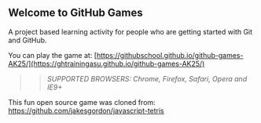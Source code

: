## Welcome to GitHub Games

A project based learning activity for people who are getting started with Git and GitHub.

You can play the game at: [https://githubschool.github.io/github-games-AK25/](https://ghtrainingasu.github.io/github-games-AK25/)

>> _*SUPPORTED BROWSERS*: Chrome, Firefox, Safari, Opera and IE9+_

This fun open source game was cloned from: https://github.com/jakesgordon/javascript-tetris
